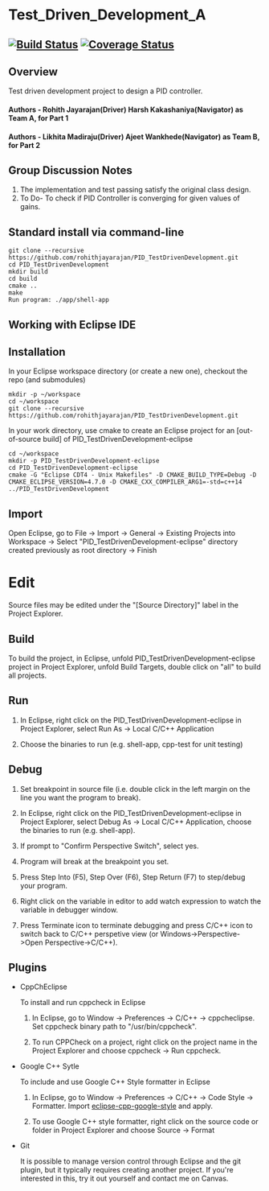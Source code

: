 # Test_Driven_Development_A
[![Build Status](https://travis-ci.org/likhitam/PID_TestDrivenDevelopment.svg?branch=master)](https://travis-ci.org/likhitam/PID_TestDrivenDevelopment)
[![Coverage Status](https://coveralls.io/repos/github/likhitam/PID_TestDrivenDevelopment/badge.svg)](https://coveralls.io/github/likhitam/PID_TestDrivenDevelopment)
---

## Overview
Test driven development project to design a PID controller.
#### Authors - Rohith Jayarajan(Driver) Harsh Kakashaniya(Navigator) as Team A, for Part 1
#### Authors - Likhita Madiraju(Driver) Ajeet Wankhede(Navigator) as Team B, for Part 2 

## Group Discussion Notes

1. The implementation and test passing satisfy the original class design.   
2. To Do- To check if PID Controller is converging for given values of gains. 
 
## Standard install via command-line
```
git clone --recursive https://github.com/rohithjayarajan/PID_TestDrivenDevelopment.git
cd PID_TestDrivenDevelopment
mkdir build
cd build
cmake ..
make
Run program: ./app/shell-app
```

## Working with Eclipse IDE ##

## Installation

In your Eclipse workspace directory (or create a new one), checkout the repo (and submodules)
```
mkdir -p ~/workspace
cd ~/workspace
git clone --recursive https://github.com/rohithjayarajan/PID_TestDrivenDevelopment.git
```

In your work directory, use cmake to create an Eclipse project for an [out-of-source build] of PID_TestDrivenDevelopment-eclipse

```
cd ~/workspace
mkdir -p PID_TestDrivenDevelopment-eclipse
cd PID_TestDrivenDevelopment-eclipse
cmake -G "Eclipse CDT4 - Unix Makefiles" -D CMAKE_BUILD_TYPE=Debug -D CMAKE_ECLIPSE_VERSION=4.7.0 -D CMAKE_CXX_COMPILER_ARG1=-std=c++14 ../PID_TestDrivenDevelopment
```

## Import

Open Eclipse, go to File -> Import -> General -> Existing Projects into Workspace -> 
Select "PID_TestDrivenDevelopment-eclipse" directory created previously as root directory -> Finish

# Edit

Source files may be edited under the "[Source Directory]" label in the Project Explorer.


## Build

To build the project, in Eclipse, unfold PID_TestDrivenDevelopment-eclipse project in Project Explorer,
unfold Build Targets, double click on "all" to build all projects.

## Run

1. In Eclipse, right click on the PID_TestDrivenDevelopment-eclipse in Project Explorer,
select Run As -> Local C/C++ Application

2. Choose the binaries to run (e.g. shell-app, cpp-test for unit testing)


## Debug


1. Set breakpoint in source file (i.e. double click in the left margin on the line you want 
the program to break).

2. In Eclipse, right click on the PID_TestDrivenDevelopment-eclipse in Project Explorer, select Debug As -> 
Local C/C++ Application, choose the binaries to run (e.g. shell-app).

3. If prompt to "Confirm Perspective Switch", select yes.

4. Program will break at the breakpoint you set.

5. Press Step Into (F5), Step Over (F6), Step Return (F7) to step/debug your program.

6. Right click on the variable in editor to add watch expression to watch the variable in 
debugger window.

7. Press Terminate icon to terminate debugging and press C/C++ icon to switch back to C/C++ 
perspetive view (or Windows->Perspective->Open Perspective->C/C++).


## Plugins

- CppChEclipse

    To install and run cppcheck in Eclipse

    1. In Eclipse, go to Window -> Preferences -> C/C++ -> cppcheclipse.
    Set cppcheck binary path to "/usr/bin/cppcheck".

    2. To run CPPCheck on a project, right click on the project name in the Project Explorer 
    and choose cppcheck -> Run cppcheck.


- Google C++ Sytle

    To include and use Google C++ Style formatter in Eclipse

    1. In Eclipse, go to Window -> Preferences -> C/C++ -> Code Style -> Formatter. 
    Import [eclipse-cpp-google-style][reference-id-for-eclipse-cpp-google-style] and apply.

    2. To use Google C++ style formatter, right click on the source code or folder in 
    Project Explorer and choose Source -> Format

[reference-id-for-eclipse-cpp-google-style]: https://raw.githubusercontent.com/google/styleguide/gh-pages/eclipse-cpp-google-style.xml

- Git

    It is possible to manage version control through Eclipse and the git plugin, but it typically requires creating another project. If you're interested in this, try it out yourself and contact me on Canvas.

